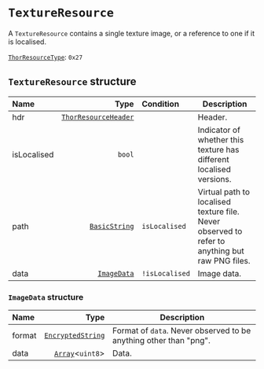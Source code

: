 # `TextureResource`

A `TextureResource` contains a single texture image, or a reference to one if it is localised.

[`ThorResourceType`](./index.md#thorresourcetype-enum): `0x27`

## `TextureResource` structure

| Name | Type | Condition | Description |
| :-- | --: | :-- | --- |
| hdr | [`ThorResourceHeader`](./index.md#thorresourceheader-structure) |  | Header. |
| isLocalised | `bool` |  | Indicator of whether this texture has different localised versions. |
| path | [`BasicString`](../base.md#basicstring-structure) | `isLocalised` | Virtual path to localised texture file. Never observed to refer to anything but raw PNG files. |
| data | [`ImageData`](#imagedata-structure) | `!isLocalised` | Image data. |

### `ImageData` structure

| Name | Type | Description |
| :-- | --: | --- |
| format | [`EncryptedString`](../base.md#encryptedstring-structure) | Format of `data`. Never observed to be anything other than "png". |
| data | [`Array`](../base.md#arrayt-structure)<`uint8`> | Data. |
